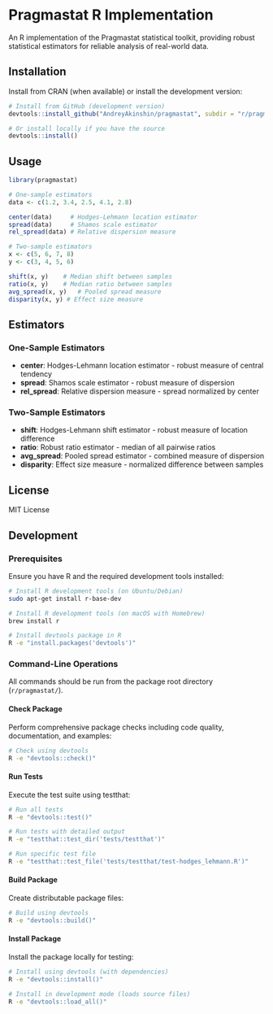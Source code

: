 # Pragmastat R Implementation

An R implementation of the Pragmastat statistical toolkit, providing robust statistical estimators for reliable analysis of real-world data.

## Installation

Install from CRAN (when available) or install the development version:

```r
# Install from GitHub (development version)
devtools::install_github("AndreyAkinshin/pragmastat", subdir = "r/pragmastat")

# Or install locally if you have the source
devtools::install()
```

## Usage

```r
library(pragmastat)

# One-sample estimators
data <- c(1.2, 3.4, 2.5, 4.1, 2.8)

center(data)     # Hodges-Lehmann location estimator
spread(data)     # Shamos scale estimator
rel_spread(data) # Relative dispersion measure

# Two-sample estimators
x <- c(5, 6, 7, 8)
y <- c(3, 4, 5, 6)

shift(x, y)    # Median shift between samples
ratio(x, y)    # Median ratio between samples
avg_spread(x, y)   # Pooled spread measure
disparity(x, y) # Effect size measure
```

## Estimators

### One-Sample Estimators

- **center**: Hodges-Lehmann location estimator - robust measure of central tendency
- **spread**: Shamos scale estimator - robust measure of dispersion
- **rel_spread**: Relative dispersion measure - spread normalized by center

### Two-Sample Estimators

- **shift**: Hodges-Lehmann shift estimator - robust measure of location difference
- **ratio**: Robust ratio estimator - median of all pairwise ratios
- **avg_spread**: Pooled spread estimator - combined measure of dispersion
- **disparity**: Effect size measure - normalized difference between samples

## License

MIT License

## Development

### Prerequisites

Ensure you have R and the required development tools installed:

```bash
# Install R development tools (on Ubuntu/Debian)
sudo apt-get install r-base-dev

# Install R development tools (on macOS with Homebrew)
brew install r

# Install devtools package in R
R -e "install.packages('devtools')"
```

### Command-Line Operations

All commands should be run from the package root directory (`r/pragmastat/`).

#### Check Package

Perform comprehensive package checks including code quality, documentation, and examples:

```bash
# Check using devtools 
R -e "devtools::check()"
```

#### Run Tests

Execute the test suite using testthat:

```bash
# Run all tests
R -e "devtools::test()"

# Run tests with detailed output
R -e "testthat::test_dir('tests/testthat')"

# Run specific test file
R -e "testthat::test_file('tests/testthat/test-hodges_lehmann.R')"
```

#### Build Package

Create distributable package files:

```bash
# Build using devtools
R -e "devtools::build()"
```

#### Install Package

Install the package locally for testing:

```bash
# Install using devtools (with dependencies)
R -e "devtools::install()"

# Install in development mode (loads source files)
R -e "devtools::load_all()"
```
